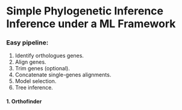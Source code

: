 # Simple Phylogenetic Inference Inference under a ML Framework 

### Easy pipeline:

1. Identify orthologues genes.
2. Align genes.
3. Trim genes (optional).
4. Concatenate single-genes alignments.
5. Model selection.
6. Tree inference.

#### 1. Orthofinder
